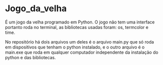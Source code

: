 # Jogo_da_velha
 <p> É um jogo da velha programado em Python. O jogo não tem uma interface portanto roda no terminal, as bibliotecas usadas foram: os, termcolor e time.</p>
 <p> No repositório há dois arquivos um deles é o arquivo main.py que só roda em dispositivos que tenham o python instalado, e o outro arquivo é o main.exe que roda em qualquer computador independente da instalação do python e das bibliotecas.</p>
